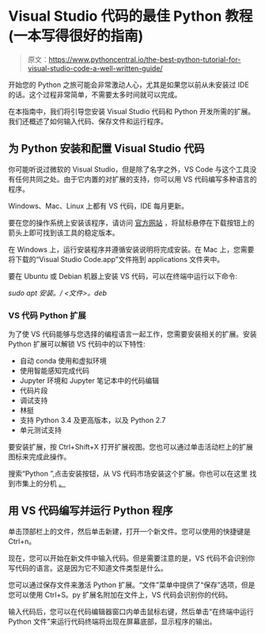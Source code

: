 # Visual Studio 代码的最佳 Python 教程(一本写得很好的指南)

> 原文：<https://www.pythoncentral.io/the-best-python-tutorial-for-visual-studio-code-a-well-written-guide/>

开始您的 Python 之旅可能会非常激动人心，尤其是如果您以前从未安装过 IDE 的话。这个过程非常简单，不需要太多时间就可以完成。

在本指南中，我们将引导您安装 Visual Studio 代码和 Python 开发所需的扩展。我们还概述了如何输入代码、保存文件和运行程序。

## **为 Python 安装和配置 Visual Studio 代码**

你可能听说过微软的 Visual Studio，但是除了名字之外，VS Code 与这个工具没有任何共同之处。由于它内置的对扩展的支持，你可以用 VS 代码编写多种语言的程序。

Windows、Mac、Linux 上都有 VS 代码，IDE 每月更新。

要在您的操作系统上安装该程序，请访问 [官方网站](https://code.visualstudio.com/) ，将鼠标悬停在下载按钮上的箭头上即可找到该工具的稳定版本。

在 Windows 上，运行安装程序并遵循安装说明将完成安装。在 Mac 上，您需要将下载的“Visual Studio Code.app”文件拖到 applications 文件夹中。

要在 Ubuntu 或 Debian 机器上安装 VS 代码，可以在终端中运行以下命令:

*sudo apt 安装。/ <文件>。deb*

### **VS 代码 Python 扩展**

为了使 VS 代码能够与您选择的编程语言一起工作，您需要安装相关的扩展。安装 Python 扩展可以解锁 VS 代码中的以下特性:

*   自动 conda 使用和虚拟环境
*   使用智能感知完成代码
*   Jupyter 环境和 Jupyter 笔记本中的代码编辑
*   代码片段
*   调试支持
*   林挺
*   支持 Python 3.4 及更高版本，以及 Python 2.7
*   单元测试支持

要安装扩展，按 Ctrl+Shift+X 打开扩展视图。您也可以通过单击活动栏上的扩展图标来完成此操作。

搜索“Python ”,点击安装按钮，从 VS 代码市场安装这个扩展。你也可以在这里 找到市集上的分机 [。](https://marketplace.visualstudio.com/items?itemName=ms-python.python)

## **用 VS 代码编写并运行 Python 程序**

单击顶部栏上的文件，然后单击新建，打开一个新文件。您可以使用的快捷键是 Ctrl+n。

现在，您可以开始在新文件中输入代码。但是需要注意的是，VS 代码不会识别你写代码的语言。这是因为它不知道文件类型是什么。

您可以通过保存文件来激活 Python 扩展。“文件”菜单中提供了“保存”选项，但是您可以使用 Ctrl+S。py 扩展名附加在文件上，VS 代码会识别你的代码。

输入代码后，您可以在代码编辑器窗口内单击鼠标右键，然后单击“在终端中运行 Python 文件”来运行代码终端将出现在屏幕底部，显示程序的输出。
